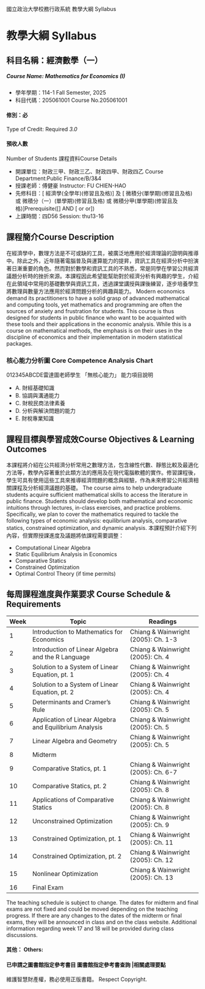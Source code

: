 國立政治大學校務行政系統 教學大綱 Syllabus
# 教學大綱 Syllabus
##  科目名稱：經濟數學（一） 
#####  Course Name: Mathematics for Economics (I)
  * 學年學期：114-1 Fall Semester, 2025 
  * 科目代碼：205061001 Course No.205061001
#### 修別：必
Type of Credit: Required 
_3.0_
#### 預收人數
Number of Students
課程資料Course Details
  * 開課單位：財政三甲、財政三乙、財政四甲、財政四乙 Course Department:Public Finance/B/3&4 
  * 授課老師：傅健豪 Instructor: FU CHIEN-HAO 
  * 先修科目：[ 經濟學(全學年)(修習且及格)] 及 [ 微積分(單學期)(修習且及格) 或 微積分（一）(單學期)(修習且及格) 或 微積分甲(單學期)(修習且及格)]Prerequisite([] AND [ or or])
  * 上課時間：四D56 Session: thu13-16
##  課程簡介Course Description
在經濟學中，數理方法是不可或缺的工具，被廣泛地應用於經濟理論的證明與推導中。除此之外，近年隨著電腦普及與運算能力的提昇，資訊工具在經濟分析中扮演著日漸重要的角色。然而對於數學和資訊工具的不熟悉，常是同學在學習公共經濟議題分析時的挫折來源。本課程因此希望能幫助對於經濟分析有興趣的學生，介紹在此領域中常用的基礎數學與資訊工具，透過課堂講授與課後練習，逐步培養學生將數理與數量方法應用於經濟問題分析的興趣與能力。
Modern economics demand its practitioners to have a solid grasp of advanced mathematical and computing tools, yet mathematics and programming are often the sources of anxiety and frustration for students. This course is thus designed for students in public finance who want to be acquainted with these tools and their applications in the economic analysis. While this is a course on mathematical methods, the emphasis is on their uses in the discipline of economics and their implementation in modern statistical packages.
###  核心能力分析圖 Core Competence Analysis Chart
012345ABCDE雷達圖老師學生
「無核心能力」 
能力項目說明
  * A. 財經基礎知識
  * B. 協調與溝通能力
  * C. 財稅民商法律素養
  * D. 分析與解決問題的能力
  * E. 財稅專業知識
##  課程目標與學習成效Course Objectives & Learning Outcomes 
本課程將介紹在公共經濟分析常用之數理方法，包含線性代數、靜態比較及最適化方法等，教學內容著重於此類方法的應用及在現代電腦軟體的實作。修習課程後，學生可具有使用這些工具來推導經濟問題的概念與經驗，作為未來修習公共經濟相關課程及分析經濟議題的基礎。
The course aims to help undergraduate students acquire sufficient mathematical skills to access the literature in public finance. Students should develop both mathematical and economic intuitions through lectures, in-class exercises, and practice problems. Specifically, we plan to cover the mathematics required to tackle the following types of economic analysis: equilibrium analysis, comparative statics, constrained optimization, and dynamic analysis.
本課程預計介紹下列內容，但實際授課進度及議題將依課程需要調整：
  * Computational Linear Algebra
  * Static Equilibrium Analysis in Economics 
  * Comparative Statics 
  * Constrained Optimization 
  * Optimal Control Theory (if time permits)
##  每周課程進度與作業要求 Course Schedule & Requirements
Week |  Topic |  Readings  
---|---|---  
1 |  Introduction to Mathematics for Economics |  Chiang & Wainwright (2005): Ch. 1-3  
2 |  Introduction of Linear Algebra and the R Language |  Chiang & Wainwright (2005): Ch. 4  
3 |  Solution to a System of Linear Equation, pt. 1 |  Chiang & Wainwright (2005): Ch. 4  
4 |  Solution to a System of Linear Equation, pt. 2 |  Chiang & Wainwright (2005): Ch. 4  
5 |  Determinants and Cramer’s Rule |  Chiang & Wainwright (2005): Ch. 5  
6 |  Application of Linear Algebra and Equilibrium Analysis |  Chiang & Wainwright (2005): Ch. 5  
7 |  Linear Algebra and Geometry |  Chiang & Wainwright (2005): Ch. 5  
8 |  Midterm |   
9 |  Comparative Statics, pt. 1 |  Chiang & Wainwright (2005): Ch. 6-7  
10 |  Comparative Statics, pt. 2 |  Chiang & Wainwright (2005): Ch. 8  
11 |  Applications of Comparative Statics |  Chiang & Wainwright (2005): Ch. 8  
12 |  Unconstrained Optimization |  Chiang & Wainwright (2005): Ch. 9  
13 |  Constrained Optimization, pt. 1 |  Chiang & Wainwright (2005): Ch. 11  
14 |  Constrained Optimization, pt. 2 |  Chiang & Wainwright (2005): Ch. 12  
15 |  Nonlinear Optimization |  Chiang & Wainwright (2005): Ch. 13  
16 |  Final Exam |   
The teaching schedule is subject to change. The dates for midterm and final exams are not fixed and could be moved depending on the teaching progress. If there are any changes to the dates of the midterm or final exams, they will be announced in class and on the class website. Additional information regarding week 17 and 18 will be provided during class discussions.
####  其他： Others:
####  已申請之圖書館指定參考書目  圖書館指定參考書查詢 |相關處理要點
維護智慧財產權，務必使用正版書籍。 Respect Copyright.